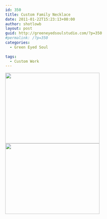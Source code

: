 ```yaml
---
id: 350
title: Custom Family Necklace
date: 2011-01-22T15:23:13+00:00
author: shotlowb
layout: post
guid: http://greeneyedsoulstudio.com/?p=350
#permalink: /?p=350
categories:
  - Green Eyed Soul
  
tags:
  - Custom Work
---
```

<a rel="attachment wp-att-351" href="http://greeneyedsoulstudio.com/green-eye-soul/custom-family-necklace/attachment/olympus-digital-camera-19/"><img class="alignnone size-medium wp-image-351" title="OLYMPUS DIGITAL CAMERA" src="http://greeneyedsoulstudio.com/wp-content/uploads/2011/01/P1060004-300x225.jpg" alt="" width="300" height="225" /></a><a rel="attachment wp-att-352" href="http://greeneyedsoulstudio.com/green-eye-soul/custom-family-necklace/attachment/olympus-digital-camera-20/"><img class="alignnone size-medium wp-image-352" title="OLYMPUS DIGITAL CAMERA" src="/vendor/uploads/2011/01/P1060003-300x225.jpg" alt="" width="300" height="225" /></a>